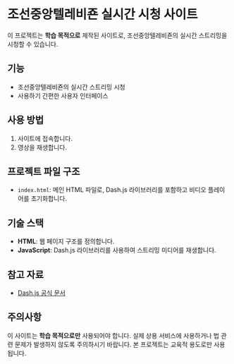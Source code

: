 # 조선중앙텔레비죤 실시간 시청 사이트

이 프로젝트는 **학습 목적으로** 제작된 사이트로, 조선중앙텔레비죤의 실시간 스트리밍을 시청할 수 있습니다. 

## 기능

- 조선중앙텔레비죤의 실시간 스트리밍 시청
- 사용하기 간편한 사용자 인터페이스

## 사용 방법

1. 사이트에 접속합니다.
2. 영상을 재생합니다.

## 프로젝트 파일 구조

- `index.html`: 메인 HTML 파일로, Dash.js 라이브러리를 포함하고 비디오 플레이어를 초기화합니다.

## 기술 스택

- **HTML**: 웹 페이지 구조를 정의합니다.
- **JavaScript**: Dash.js 라이브러리를 사용하여 스트리밍 미디어를 재생합니다.

## 참고 자료

- [Dash.js 공식 문서](https://dashif.org/docs/)
 
## 주의사항

이 사이트는 **학습 목적으로만** 사용되어야 합니다. 실제 상용 서비스에 사용하거나 법 관련 문제가 발생하지 않도록 주의하시기 바랍니다. 본 프로젝트는 교육적 용도로만 사용됩니다.
